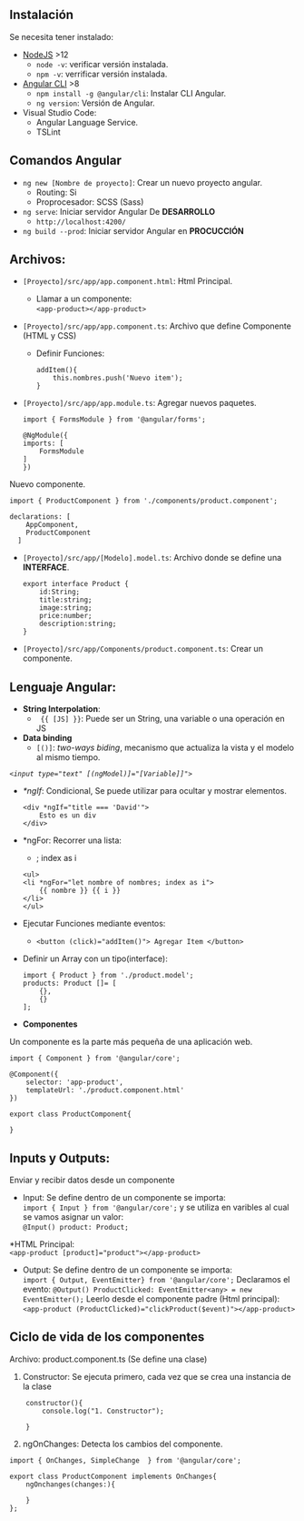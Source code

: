 
## Instalación

Se necesita tener instalado:
* [NodeJS](https://nodejs.org/es/) >12
    * `node -v`: verificar versión instalada.
    * `npm -v`: verrificar versión instalada.
* [Angular CLI](https://cli.angular.io/) >8
    * `npm install -g @angular/cli`: Instalar 
    CLI Angular.
    * `ng version`: Versión de Angular.
* Visual Studio Code:
    * Angular Language Service.
    * TSLint


## Comandos Angular

* `ng new [Nombre de proyecto]`: Crear un nuevo proyecto angular.
    * Routing: Si
    * Proprocesador: SCSS (Sass)
* `ng serve`: Iniciar servidor Angular De **DESARROLLO**
    * `http://localhost:4200/`
* `ng build --prod`: Iniciar servidor Angular en **PROCUCCIÓN**

## Archivos:

* `[Proyecto]/src/app/app.component.html`: Html Principal.
    * Llamar a un componente:  
    `<app-product></app-product>`

* `[Proyecto]/src/app/app.component.ts`: Archivo que define Componente (HTML y CSS)
    * Definir Funciones:
        ```
        addItem(){
            this.nombres.push('Nuevo item');
        }
        ```
* `[Proyecto]/src/app/app.module.ts`: Agregar nuevos paquetes.  
    ```
    import { FormsModule } from '@angular/forms';

    @NgModule({
    imports: [
        FormsModule
    ]
    })
    ```
Nuevo componente.
```
import { ProductComponent } from './components/product.component';

declarations: [
    AppComponent,
    ProductComponent
  ]

```


* `[Proyecto]/src/app/[Modelo].model.ts`: Archivo donde se define una **INTERFACE**.
    ```
    export interface Product {
        id:String;
        title:string;
        image:string;
        price:number;
        description:string;
    }
    ```
* `[Proyecto]/src/app/Components/product.component.ts`: Crear un componente.

## Lenguaje Angular:

* **String Interpolation**:
    * ` {{ [JS] }}`: Puede ser un String, una variable o una operación en JS
* **Data binding**
    * `[()]`: *two-ways biding*, mecanismo que actualiza la vista y el modelo al mismo tiempo.

*`<input type="text" [(ngModel)]="[Variable]]">`*

* *\*ngIf*: Condicional, Se puede utilizar para ocultar y mostrar elementos.
    ```
    <div *ngIf="title === 'David'">
        Esto es un div
    </div>
    ```

* \*ngFor: Recorrer una lista:
    * ; index as i

    ```
    <ul>
    <li *ngFor="let nombre of nombres; index as i">
        {{ nombre }} {{ i }}
    </li>
    </ul>
    ```
* Ejecutar Funciones mediante eventos:
    * `<button (click)="addItem()"> Agregar Item </button>
      `

* Definir un Array con un tipo(interface):
    ```
    import { Product } from './product.model';
    products: Product []= [
        {},
        {}
    ];
    ```

* **Componentes**

Un componente es la parte más pequeña de una aplicación web.

```
import { Component } from '@angular/core';

@Component({
    selector: 'app-product',
    templateUrl: './product.component.html'
})

export class ProductComponent{

}
```

## Inputs y Outputs: 
Enviar y recibir datos desde un componente

* Input:
Se define dentro de un componente se importa:  
`import { Input } from '@angular/core';`
y se utiliza en varibles al cual se vamos asignar un valor:  
`@Input() product: Product;`

*HTML Principal:  
`<app-product [product]="product"></app-product>`

* Output: 
Se define dentro de un componente se importa:  
`import { Output, EventEmitter} from '@angular/core';`
Declaramos el evento:
`@Output() ProductClicked: EventEmitter<any> = new EventEmitter();`
Leerlo desde el componente padre (Html principal):
`<app-product (ProductClicked)="clickProduct($event)"></app-product>`

## Ciclo de vida de los componentes

Archivo: product.component.ts (Se define una clase)

1. Constructor: Se ejecuta primero, cada vez que se crea una instancia de la clase
```
    constructor(){
        console.log("1. Constructor");
        
    }
```
2. ngOnChanges: Detecta los cambios del componente.

```
import { OnChanges, SimpleChange  } from '@angular/core';

export class ProductComponent implements OnChanges{
    ngOnchanges(changes:){

    }
};
```

